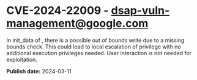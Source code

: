 # CVE-2024-22009 - dsap-vuln-management@google.com

In init_data of , there is a possible out of bounds write due to a missing bounds check. This could lead to local escalation of privilege with no additional execution privileges needed. User interaction is not needed for exploitation.

**Publish date:** 2024-03-11
